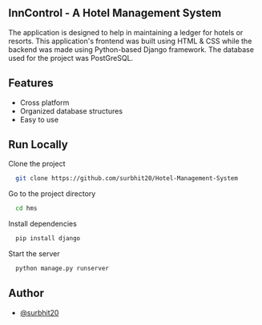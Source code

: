 ## InnControl - A Hotel Management System

The application is designed to help in maintaining a ledger for hotels or resorts. This application's frontend was built using HTML & CSS while the backend was made using Python-based Django framework. The database used for the project was PostGreSQL.

## Features

- Cross platform
- Organized database structures
- Easy to use


## Run Locally

Clone the project

```bash
  git clone https://github.com/surbhit20/Hotel-Management-System
```

Go to the project directory

```bash
  cd hms
```

Install dependencies

```bash
  pip install django
```

Start the server

```bash
  python manage.py runserver
```


## Author

- [@surbhit20](https://github.com/surbhit20)

